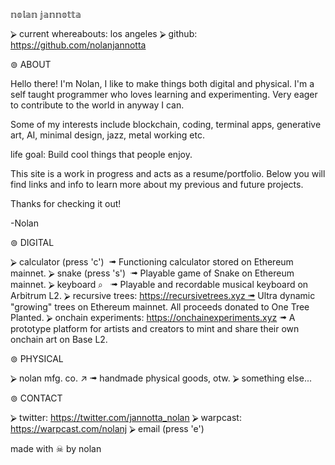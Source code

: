 
𝕟𝕠𝕝𝕒𝕟 𝕛𝕒𝕟𝕟𝕠𝕥𝕥𝕒

⮚ current whereabouts: los angeles 
⮚ github: https://github.com/nolanjannotta


⊚ ABOUT

Hello there! I'm Nolan, I like to make things both digital and physical. I'm a self taught programmer who loves learning and experimenting. Very eager to contribute to the world in anyway I can.

Some of my interests include blockchain, coding, terminal apps, generative art, AI, minimal design, jazz, metal working etc.

life goal: Build cool things that people enjoy.


This site is a work in progress and acts as a resume/portfolio. Below you will find links and info to learn more about my previous and future projects.



<!-- Are you tired of awesome terminal UIs? Great news, this page is also available on your favorite web browser! Simply type " url here" into your search bar and hit enter. -->


Thanks for checking it out!

-Nolan



⊚ DIGITAL

⮚ calculator (press 'c')  ➟ Functioning calculator stored on Ethereum mainnet.
⮚ snake (press 's')  ➟ Playable game of Snake on Ethereum mainnet.
⮚ keyboard ⌕   ➟ Playable and recordable musical keyboard on Arbitrum L2. 
⮚ recursive trees: https://recursivetrees.xyz ➟ Ultra dynamic "growing" trees on Ethereum mainnet. All proceeds donated to One Tree Planted.
⮚ onchain experiments: https://onchainexperiments.xyz ➟ A prototype platform for artists and creators to mint and share their own onchain art on Base L2. 


⊚ PHYSICAL

⮚ nolan mfg. co. ↗ ➟ handmade physical goods, otw.
⮚ something else...


⊚ CONTACT

⮚ twitter: https://twitter.com/jannotta_nolan
⮚ warpcast: https://warpcast.com/nolanj
⮚ email (press 'e')



made with ☠  by nolan



